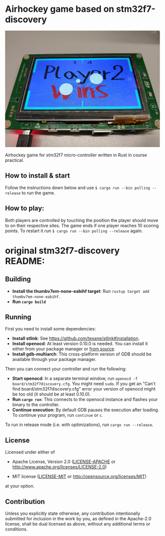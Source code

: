 # Airhockey game based on stm32f7-discovery

![Airhockey Game Image](airhockey.jpg) 

Airhockey game for stm32f7 micro-controller written in Rust in course practical. 
## How to install & start
Follow the instructions down below and use  ``` $ cargo run --bin polling --release ``` to run the game.

## How to play:
Both players are controlled by touching the position the player should move to on their respective sites. The game ends if one player reaches 10 scoring points. To restart it run ``` $ cargo run --bin polling --release ```  again. 



# original stm32f7-discovery README:

## Building

- **Install the thumbv7em-none-eabihf target**: Run `rustup target add thumbv7em-none-eabihf`.
- **Run `cargo build`**

## Running

First you need to install some dependencies:

- **Install stlink**: See <https://github.com/texane/stlink#installation>.
- **Install openocd**: At least version 0.10.0 is needed. You can install it either from your package manager or [from source](https://sourceforge.net/projects/openocd/).
- **Install gdb-multiarch**: This cross-platform version of GDB should be available through your package manager.

Then you can connect your controller and run the following:

- **Start openocd**: In a separate terminal window, run `openocd -f board/stm32f7discovery.cfg`. You might need `sudo`. If you get an "Can't find board/stm32f7discovery.cfg" error your version of openocd might be too old (it should be at least 0.10.0).
- **Run `cargo run`**: This connects to the openocd instance and flashes your binary to the controller.
- **Continue execution**: By default GDB pauses the execution after loading. To continue your program, run `continue` or `c`.

To run in release mode (i.e. with optimizations), run `cargo run --release`.

## License

Licensed under either of

- Apache License, Version 2.0 ([LICENSE-APACHE](LICENSE-APACHE) or
  http://www.apache.org/licenses/LICENSE-2.0)

- MIT license ([LICENSE-MIT](LICENSE-MIT) or http://opensource.org/licenses/MIT)

at your option.

## Contribution

Unless you explicitly state otherwise, any contribution intentionally submitted
for inclusion in the work by you, as defined in the Apache-2.0 license, shall be
dual licensed as above, without any additional terms or conditions.
